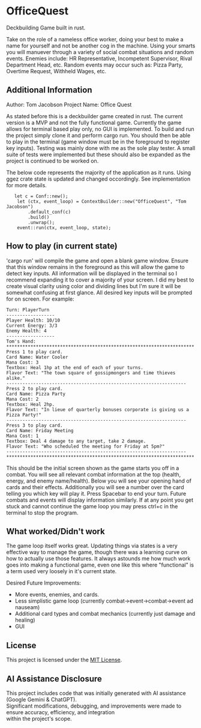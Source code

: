 # OfficeQuest
Deckbuilding Game built in rust.

Take on the role of a nameless office worker, doing your best to make a name for yourself and not be another cog in the machine. Using your smarts you will manuever through a variety of social combat situations and random events. Enemies include: HR Representative, Incompetent Supervisor, Rival Department Head, etc. Random events may occur such as: Pizza Party, Overtime Request, Withheld Wages, etc.

## Additional Information
Author: Tom Jacobson
Project Name: Office Quest

As stated before this is a deckbuilder game created in rust. The current version is a MVP and not the fully functional game. Currently the game allows for terminal based play only, no GUI is implemented.
To build and run the project simply clone it and perform cargo run. You should then be able to play in the terminal (game window must be in the foreground to register key inputs).
Testing was mainly done with me as the sole play tester. A small suite of tests were implemented but these should also be expanded as the project is continued to be worked on.

The below code represents the majority of the application as it runs. Using ggez crate state is updated and changed occordingly. See implementation for more details.
```
   let c = Conf::new();
    let (ctx, event_loop) = ContextBuilder::new("OfficeQuest", "Tom Jacobson")
        .default_conf(c)
        .build()
        .unwrap();
    event::run(ctx, event_loop, state);
```

## How to play (in current state)
'cargo run' will compile the game and open a blank game window. Ensure that this window remains in the foreground as this will allow the game to detect key inputs. All information will be displayed in the terminal so I recommend expanding it to cover a majority of your screen. I did my best to create visual clarity using color and dividing lines but I'm sure it will be somewhat confusing at first glance. All desired key inputs will be prompted for on screen. For example: 
```
Turn: PlayerTurn
------------------
Player Health: 10/10
Current Energy: 3/3
Enemy Health: 4
------------------
Tom's Hand:
********************************************************************** 
Press 1 to play card.
Card Name: Water Cooler
Mana Cost: 3
Textbox: Heal 1hp at the end of each of your turns.
Flavor Text: "The town square of gossipmongers and time thieves alike."
-------------------------------------------------------------------    
Press 2 to play card.
Card Name: Pizza Party
Mana Cost: 2
Textbox: Heal 2hp.
Flavor Text: "In lieue of quarterly bonuses corporate is giving us a Pizza Party!"
-------------------------------------------------------------------
Press 3 to play card.
Card Name: Friday Meeting
Mana Cost: 1
Textbox: Deal 4 damage to any target, take 2 damage.
Flavor Text: "Who scheduled the meeting for Friday at 5pm?"
-------------------------------------------------------------------
**********************************************************************
```

This should be the initial screen shown as the game starts you off in a combat. You will see all relevant combat information at the top (health, energy, and enemy name/health). Below you will see your opening hand of cards and their effects. Additionally you will see a number over the card telling you which key will play it. Press Spacebar to end your turn. Future combats and events will display information similarly. If at any point you get stuck and cannot continue the game loop you may press ctrl+c in the terminal to stop the program. 

## What worked/Didn't work

The game loop itself works great. Updating things via states is a very effective way to manage the game, though there was a learning curve on how to actually use those features. It always astounds me how much work goes into making a functional game, even one like this where "functional" is a term used very loosely in it's current state. 

Desired Future Improvements: 
* More events, enemies, and cards.
* Less simplistic game loop (currently combat->event->combat->event ad nauseam) 
* Additional card types and combat mechanics (currently just damage and healing)
* GUI

## License

This project is licensed under the [MIT License](LICENSE). 

## AI Assistance Disclosure

This project includes code that was initially generated with AI assistance (Google Gemini & ChatGPT).  
Significant modifications, debugging, and improvements were made to ensure accuracy, efficiency, and integration  
within the project's scope.
